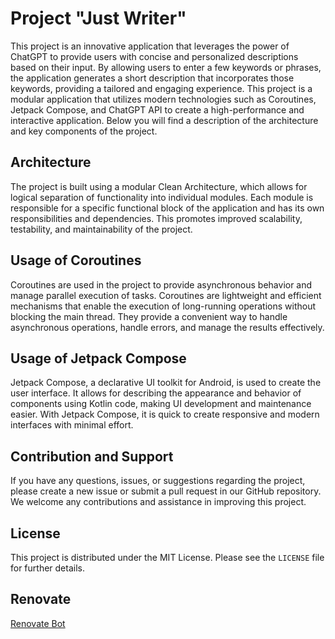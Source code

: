 # Project "Just Writer"

This project is an innovative application that leverages the power of ChatGPT to provide users with concise and personalized descriptions based on their input. By allowing users to enter a few keywords or phrases, the application generates a short description that incorporates those keywords, providing a tailored and engaging experience.
This project is a modular application that utilizes modern technologies such as Сoroutines, Jetpack Compose, and ChatGPT API to create a high-performance and interactive application. Below you will find a description of the architecture and key components of the project.

## Architecture

The project is built using a modular Clean Architecture, which allows for logical separation of functionality into individual modules. Each module is responsible for a specific functional block of the application and has its own responsibilities and dependencies. This promotes improved scalability, testability, and maintainability of the project.

## Usage of Coroutines

Coroutines are used in the project to provide asynchronous behavior and manage parallel execution of tasks. Coroutines are lightweight and efficient mechanisms that enable the execution of long-running operations without blocking the main thread. They provide a convenient way to handle asynchronous operations, handle errors, and manage the results effectively.

## Usage of Jetpack Compose

Jetpack Compose, a declarative UI toolkit for Android, is used to create the user interface. It allows for describing the appearance and behavior of components using Kotlin code, making UI development and maintenance easier. With Jetpack Compose, it is quick to create responsive and modern interfaces with minimal effort.

## Contribution and Support

If you have any questions, issues, or suggestions regarding the project, please create a new issue or submit a pull request in our GitHub repository. We welcome any contributions and assistance in improving this project.

## License

This project is distributed under the MIT License. Please see the `LICENSE` file for further details.

## Renovate

[Renovate Bot](https://developer.mend.io/github/lamrak)
